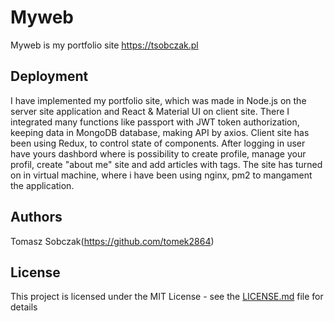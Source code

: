 # Myweb

Myweb is my portfolio site https://tsobczak.pl

## Deployment

I have implemented my portfolio site, which was made in Node.js on the server site application and React & Material UI on client site. There I integrated many functions like passport with JWT token authorization, keeping data in MongoDB database, making API by axios. Client site has been using Redux, to control state of components. After logging in user have yours dashbord where is possibility to create profile, manage your profil, create "about me" site and add articles with tags. The site has turned on in virtual machine, where i have been using nginx, pm2 to mangament the application.

## Authors

Tomasz Sobczak(https://github.com/tomek2864)

## License

This project is licensed under the MIT License - see the [LICENSE.md](LICENSE.md) file for details

